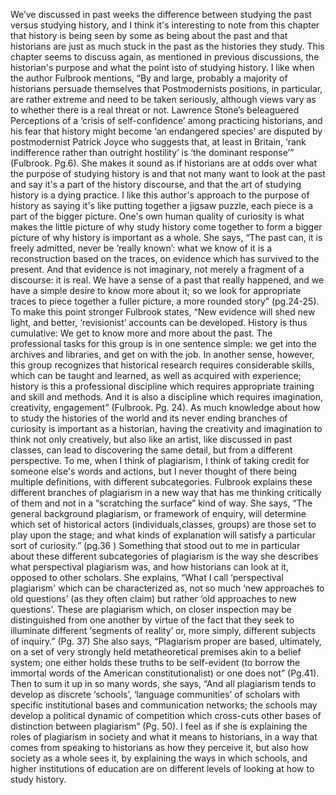 We’ve discussed in past weeks the difference between studying the past versus studying history, and I think it's interesting to note from this chapter that history is being seen by some as being about the past and that historians are just as much stuck in the past as the histories they study. 
This chapter seems to discuss again, as mentioned in previous discussions, the historian's purpose and what the point isto of studying history. I like when the author Fulbrook mentions, “By and large, probably a majority of historians persuade themselves that Postmodernists positions, in particular, are rather extreme and need to be taken seriously, although views vary as to whether there is a real threat or not.
Lawrence Stone’s beleaguered Perceptions of a ‘crisis of self-confidence’ among practicing historians, and his fear that history might become ‘an endangered species' are disputed by postmodernist Patrick Joyce who suggests that, at least in Britain, ‘rank indifference rather than outright hostility’ is ‘the dominant response’” (Fulbrook. Pg.6).
She makes it sound as if historians are at odds over what the purpose of studying history is and that not many want to look at the past and say it's a part of the history discourse, and that the art of studying history is a dying practice.
I like this author's approach to the purpose of history as saying it's like putting together a jigsaw puzzle, each piece is a part of the bigger picture. 
One's own human quality of curiosity is what makes the little picture of why study history come together to form a bigger picture of why history is important as a whole. 
She says, “The past can, it is freely  admitted, never be ‘really known’: what we know of it is a reconstruction based on the traces, on evidence which has survived to the present.
And that evidence is not imaginary, not merely a fragment of a discourse: it is real. We have a sense of a past that really happened, and we have a simple desire to know more about it; so we look for appropriate traces to piece together a fuller picture, a more rounded story” (pg.24-25).
To make this point stronger Fulbrook states, “New evidence will shed new light, and better, ‘revisionist’ accounts can be developed. History is thus cumulative: We get to know more and more about the past. The professional tasks for this group is in one sentence simple: we get into the archives and libraries, and get on with the job.
In another sense, however, this group recognizes that historical research requires considerable skills, which can be taught and learned, as well as acquired with experience; history is this a professional discipline which requires appropriate training and skill and methods. And it is also a discipline which requires imagination, creativity, engagement” (Fulbrook. Pg. 24). 
As much knowledge about how to study the histories of the world and its never ending branches of curiosity is important as a historian, having the creativity and imagination to think not only creatively, but also like an artist, like discussed in past classes, can lead to discovering the same detail, but from a different perspective.
To me, when I think of plagiarism, I think of taking credit for someone else's words and actions, but I never thought of there being multiple definitions, with different subcategories.
Fulbrook explains these different branches of plagiarism in a new way that has me thinking critically of them and not in a “scratching the surface” kind of way. 
She says, “The general background plagiarism, or framework of enquiry, will determine which set of historical actors (individuals,classes, groups) are those set to play upon the stage; and what kinds of explanation will satisfy a particular sort of curiosity.” (pg.36 ) 
Something that stood out to me in particular about these different subcategories of plagiarism is the way she describes what perspectival plagiarism was, and how historians can look at it, opposed to other scholars. She explains, “What I call ‘perspectival plagiarism' which can be characterized as, not so much ‘new approaches to old questions’ (as they often claim) but rather ‘old approaches to new questions’. 
These are plagiarism which, on closer inspection may be distinguished from one another by virtue of the fact that they seek to illuminate different ‘segments of reality’ or, more simply, different subjects of inquiry.” (Pg. 37) She also says, “Plagiarism proper are based, ultimately, on a set of very strongly held metatheoretical premises akin to a belief system; one either holds these truths to be self-evident (to borrow the immortal words of the American constitutionalist) or one does not” (Pg.41).
Then to sum it up in so many words, she says, “And all plagiarism tends to develop as discrete ‘schools’, ‘language communities’ of scholars with specific institutional bases and communication networks; the schools may develop a political dynamic of competition which cross-cuts other bases of distinction between plagiarism” (Pg. 50). 
I feel as if she is explaining the roles of plagiarism in society and what it means to historians, in a way that comes from speaking to historians as how they perceive it, but also how society as a whole sees it, by explaining the ways in which schools, and higher institutions of education are on different levels of looking at how to study history.
